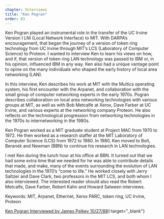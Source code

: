 ```yaml
---
chapter: Interviews
title: "Ken Pogran"
order: 63
---
```


Ken Pogran played an instrumental role in the transfer of the UC Irvine Version I LNI (Local Network Interface) to MIT. With DARPA’s encouragement, that began the journey of a version of token ring technology from UC Irvine through MIT’s LCS (Laboratory of Computer Science) to Proteon. I wanted to interview Ken to learn his views on how, and if, that version of token ring LAN technology was passed to IBM or, in his opinion, influenced IBM in any way. Ken also had a unique vantage point to opine on the many individuals who shaped the early history of local area networking (LAN).

In this interview, Ken describes his work at MIT with the Multics operating system, his first encounter with the Arpanet, and collaboration with the small group of computer networking experts in the early 1970s. Pogran describes collaboration on local area networking technologies with various groups at MIT, as well as with Bob Metcalfe at Xerox, Dave Farber at UC Irvine, and various experts at the networking company Proteon. He also reflects on the technological progression from networking technologies in the 1970s to internetworking in the 1980s.

Ken Pogran worked as a MIT graduate student at Project MAC from 1970 to 1972. He then worked as a research staffer at the MIT Laboratory of Computer Science (LCS) from 1972 to 1980. In 1980, Ken moved to Bolt, Beranek and Newman (BBN) to continue his research in LAN technologies.

I met Ken during the lunch hour at his office at BBN. It turned out that we had some extra time that we needed for he was able to contribute details that made, and make, many of the events surrounding the evolution of LAN technologies in the 1970’s “come to life.” He worked closely with Jerry Saltzer and Dave Clark, two professors in the MIT LCS, and both whom I also interviewed. The interested reader should also read the Robert Metcalfe, Dave Farber, Robert Kahn and Howard Salween interviews.

Keywords: MIT, Arpanet, Ethernet, Xerox PARC, token ring, UC Irvine, Proteon

[Ken Pogran Interviewed by James Pelkey 10/27/88](https://archive.computerhistory.org/resources/access/text/2016/05/102738136-05-01-acc.pdf){:target="_blank"}
